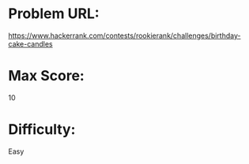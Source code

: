 # Problem URL:
https://www.hackerrank.com/contests/rookierank/challenges/birthday-cake-candles

# Max Score:
10

# Difficulty:
Easy

